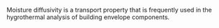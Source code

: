 ﻿Moisture diffusivity is a transport property that is frequently used in the hygrothermal analysis of building envelope components.